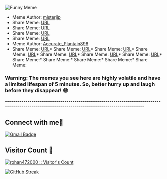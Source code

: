 ![Funny Meme](https://i.redd.it/jntzvvpz2ryb1.jpg?width=100&height=100)
* Meme Author: [misterjip](https://www.reddit.com/user/misterjip/)
* Share Meme: [URL](https://i.redd.it/2rc45v40ysyb1.jpg)
* Share Meme: [URL](https://i.redd.it/6bd0hn9ortyb1.png)
* Share Meme: [URL](https://i.redd.it/j7spyr5lfvyb1.jpg)
* Share Meme: [URL](https://i.redd.it/x6mhur4xyvyb1.jpg)
* Meme Author: [Accurate_Plantain896](https://www.reddit.com/user/Accurate_Plantain896/)
* Share Meme: [URL](https://i.redd.it/9tqoqobbgvyb1.jpg)* Share Meme: [URL](https://i.redd.it/7s1dfu97nvyb1.jpg)* Share Meme: [URL](https://i.redd.it/mjylv8unetyb1.jpg)* Share Meme: [URL](https://i.redd.it/5l2rhve8cpyb1.jpg)* Share Meme: [URL](https://i.redd.it/tqj5osrw3tyb1.jpg)* Share Meme: [URL](https://i.imgflip.com/851zl5.jpg)* Share Meme: [URL](https://i.redd.it/njxlt9fa7tyb1.jpg)* Share Meme:* Share Meme:* Share Meme:* Share Meme:* Share Meme:


### Warning: The memes you see here are highly volatile and have a limited lifespan of 5 minutes. So, better hurry up and laugh before they disappear! 😄
**------------------------------------------------------------------------------------------------------------------------------------------------**

<h2> Connect with me👋 </h2>

[![Gmail Badge](https://img.shields.io/badge/-anand00rohan@gmail.com-c14438?style=flat&logo=Gmail&logoColor=white&link=mailto:rizsyad@gmail.com)](mailto:anand00rohan@gmail.com)

<h2>Visitor Count 👀</h2>
<p>
    <a href="https://github.com/rohan472000">
        <img src="https://profile-counter.glitch.me/{rohan472000}/count.svg" alt="rohan472000 :: Visitor's Count"/>
    </a>
</p>

[![GitHub Streak](https://streak-stats.demolab.com/?user=rohan472000&theme=dark)](https://git.io/streak-stats)
